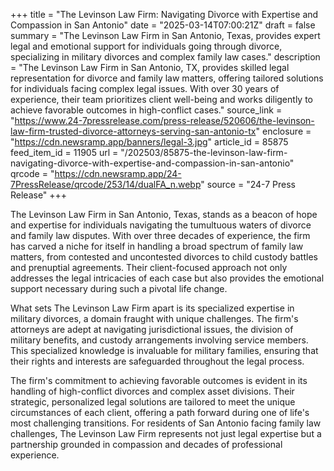 +++
title = "The Levinson Law Firm: Navigating Divorce with Expertise and Compassion in San Antonio"
date = "2025-03-14T07:00:21Z"
draft = false
summary = "The Levinson Law Firm in San Antonio, Texas, provides expert legal and emotional support for individuals going through divorce, specializing in military divorces and complex family law cases."
description = "The Levinson Law Firm in San Antonio, TX, provides skilled legal representation for divorce and family law matters, offering tailored solutions for individuals facing complex legal issues. With over 30 years of experience, their team prioritizes client well-being and works diligently to achieve favorable outcomes in high-conflict cases."
source_link = "https://www.24-7pressrelease.com/press-release/520606/the-levinson-law-firm-trusted-divorce-attorneys-serving-san-antonio-tx"
enclosure = "https://cdn.newsramp.app/banners/legal-3.jpg"
article_id = 85875
feed_item_id = 11905
url = "/202503/85875-the-levinson-law-firm-navigating-divorce-with-expertise-and-compassion-in-san-antonio"
qrcode = "https://cdn.newsramp.app/24-7PressRelease/qrcode/253/14/dualFA_n.webp"
source = "24-7 Press Release"
+++

<p>The Levinson Law Firm in San Antonio, Texas, stands as a beacon of hope and expertise for individuals navigating the tumultuous waters of divorce and family law disputes. With over three decades of experience, the firm has carved a niche for itself in handling a broad spectrum of family law matters, from contested and uncontested divorces to child custody battles and prenuptial agreements. Their client-focused approach not only addresses the legal intricacies of each case but also provides the emotional support necessary during such a pivotal life change.</p><p>What sets The Levinson Law Firm apart is its specialized expertise in military divorces, a domain fraught with unique challenges. The firm's attorneys are adept at navigating jurisdictional issues, the division of military benefits, and custody arrangements involving service members. This specialized knowledge is invaluable for military families, ensuring that their rights and interests are safeguarded throughout the legal process.</p><p>The firm's commitment to achieving favorable outcomes is evident in its handling of high-conflict divorces and complex asset divisions. Their strategic, personalized legal solutions are tailored to meet the unique circumstances of each client, offering a path forward during one of life's most challenging transitions. For residents of San Antonio facing family law challenges, The Levinson Law Firm represents not just legal expertise but a partnership grounded in compassion and decades of professional experience.</p>
